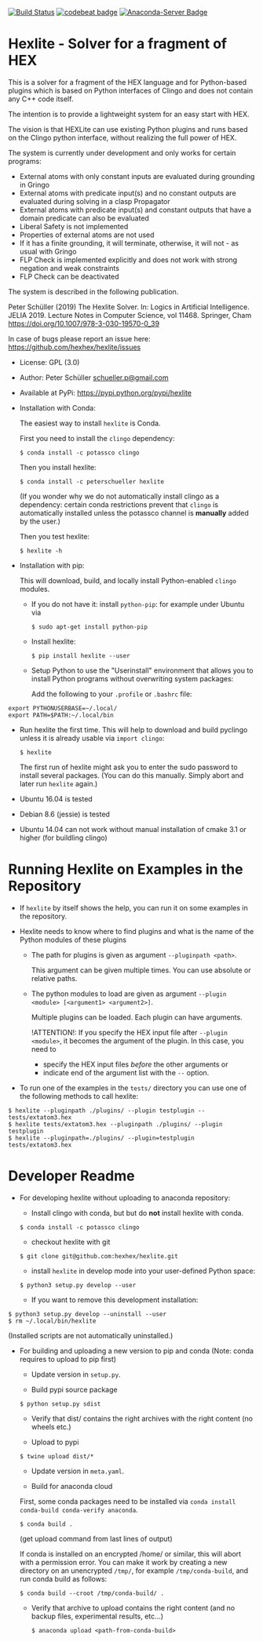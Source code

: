 [![Build Status](https://travis-ci.org/hexhex/hexlite.svg?branch=master)](https://travis-ci.org/hexhex/hexlite)
[![codebeat badge](https://codebeat.co/badges/5493bd59-f87f-470c-9069-86d4c14dd374)](https://codebeat.co/projects/github-com-hexhex-hexlite-master)
[![Anaconda-Server Badge](https://anaconda.org/peterschueller/hexlite/badges/installer/conda.svg)](https://conda.anaconda.org/peterschueller)

# Hexlite - Solver for a fragment of HEX

This is a solver for a fragment of the HEX language and for Python-based plugins
which is based on Python interfaces of Clingo and does not contain any C++ code itself.

The intention is to provide a lightweight system for an easy start with HEX.

The vision is that HEXLite can use existing Python plugins and runs based on
the Clingo python interface, without realizing the full power of HEX.

The system is currently under development and only works for certain programs:
* External atoms with only constant inputs are evaluated during grounding in Gringo
* External atoms with predicate input(s) and no constant outputs are evaluated during solving in a clasp Propagator
* External atoms with predicate input(s) and constant outputs that have a domain predicate can also be evaluated
* Liberal Safety is not implemented
* Properties of external atoms are not used
* If it has a finite grounding, it will terminate, otherwise, it will not - as usual with Gringo
* FLP Check is implemented explicitly and does not work with strong negation and weak constraints
* FLP Check can be deactivated

The system is described in the following publication.

  Peter Schüller (2019)
  The Hexlite Solver.
  In: Logics in Artificial Intelligence. JELIA 2019. Lecture Notes in Computer Science, vol 11468. Springer, Cham
  https://doi.org/10.1007/978-3-030-19570-0_39

In case of bugs please report an issue here: https://github.com/hexhex/hexlite/issues

* License: GPL (3.0)
* Author: Peter Schüller <schueller.p@gmail.com>
* Available at PyPi: https://pypi.python.org/pypi/hexlite
* Installation with Conda:

  The easiest way to install `hexlite` is Conda.
  
  First you need to install the `clingo` dependency:

  ```$ conda install -c potassco clingo```

  Then you install hexlite:

  ```$ conda install -c peterschueller hexlite```

  (If you wonder why we do not automatically install clingo as a dependency:
  certain conda restrictions prevent that `clingo` is automatically installed
  unless the potassco channel is **manually** added by the user.)

  Then you test hexlite:

  ```$ hexlite -h```

* Installation with pip:

  This will download, build, and locally install Python-enabled `clingo` modules.

  * If you do not have it: install `python-pip`: for example under Ubuntu via
    
    ```$ sudo apt-get install python-pip```

  * Install hexlite:

    ```$ pip install hexlite --user```

  * Setup Python to use the "Userinstall" environment that allows you
    to install Python programs without overwriting system packages:

    Add the following to your `.profile` or `.bashrc` file:

```
export PYTHONUSERBASE=~/.local/
export PATH=$PATH:~/.local/bin
```

  * Run hexlite the first time. This will help to download and build pyclingo unless it is already usable via `import clingo`:

    ```$ hexlite```

    The first run of hexlite might ask you to enter the sudo password
    to install several packages.
    (You can do this manually. Simply abort and later run `hexlite` again.)

  * Ubuntu 16.04 is tested
  * Debian 8.6 (jessie) is tested
  * Ubuntu 14.04 can not work without manual installation of cmake 3.1 or higher (for buildling clingo)

# Running Hexlite on Examples in the Repository

* If ``hexlite`` by itself shows the help, you can run it on some examples in the repository.

* Hexlite needs to know where to find plugins and what is the name of the Python modules of these plugins

	* The path for plugins is given as argument ``--pluginpath <path>``.

	  This argument can be given multiple times. You can use absolute or relative paths.

	* The python modules to load are given as argument ``--plugin <module> [<argument1> <argument2>]``.
	
	  Multiple plugins can be loaded.
          Each plugin can have arguments.

	  !ATTENTION!:
	  If you specify the HEX input file after ``--plugin <module>``, it becomes the argument of the plugin.
	  In this case, you need to
	
	  * specify the HEX input files _before_ the other arguments
	  or
	  * indicate end of the argument list with the ``--`` option.

* To run one of the examples in the ``tests/`` directory you can use one of the following methods to call hexlite:

```
$ hexlite --pluginpath ./plugins/ --plugin testplugin -- tests/extatom3.hex
$ hexlite tests/extatom3.hex --pluginpath ./plugins/ --plugin testplugin
$ hexlite --pluginpath=./plugins/ --plugin=testplugin tests/extatom3.hex
```

# Developer Readme

* For developing hexlite without uploading to anaconda repository:

  * Install clingo with conda, but but do **not** install hexlite with conda.

  ```$ conda install -c potassco clingo```

  * checkout hexlite with git

  ```$ git clone git@github.com:hexhex/hexlite.git```

  * install `hexlite` in develop mode into your user-defined Python space:

  ```$ python3 setup.py develop --user```

  * If you want to remove this development installation:

```
$ python3 setup.py develop --uninstall --user
$ rm ~/.local/bin/hexlite
```

  (Installed scripts are not automatically uninstalled.)

* For building and uploading a new version to pip and conda (Note: conda requires to upload to pip first)
  
  * Update version in `setup.py`.

  * Build pypi source package

  `$ python setup.py sdist`

	* Verify that dist/ contains the right archives with the right content (no wheels etc.)

	* Upload to pypi

	`$ twine upload dist/*`

  * Update version in `meta.yaml`.

  * Build for anaconda cloud
  
  First, some conda packages need to be installed via `conda install conda-build conda-verify anaconda`.

  `$ conda build .`

	(get upload command from last lines of output)

  If conda is installed on an encrypted /home/ or similar, this will abort with a permission error.
  You can make it work by creating a new directory on an unencrypted `/tmp/`, for example `/tmp/conda-build`,
  and run conda build as follows:

  `$ conda build --croot /tmp/conda-build/ .`

  * Verify that archive to upload contains the right content (and no backup files, experimental results, etc...)

	`$ anaconda upload <path-from-conda-build>`

